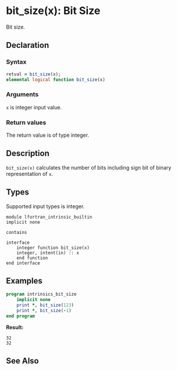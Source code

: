 # bit_size(x): Bit Size

Bit size.

## Declaration

### Syntax

```fortran
retval = bit_size(x);
elemental logical function bit_size(x)
```

### Arguments

`x` is integer input value.

### Return values

The return value is of type integer.

## Description

`bit_size(x)` calculates the number of bits including sign bit of binary
representation of `x`.

## Types

Supported input types is integer.

```
module lfortran_intrinsic_builtin
implicit none

contains

interface
    integer function bit_size(x)
	integer, intent(in) :: x
	end function
end interface
```

## Examples

```fortran
program intrinsics_bit_size
    implicit none
    print *, bit_size(123)
	print *, bit_size(-1)
end program
```

**Result:**

```
32
32
```

## See Also
